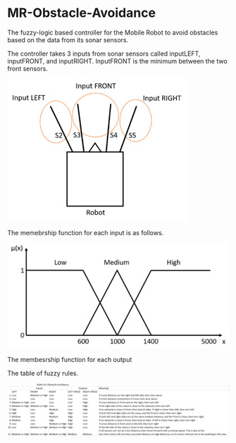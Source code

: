 # MR-Obstacle-Avoidance
The fuzzy-logic based controller for the Mobile Robot to avoid obstacles based on the data from its sonar sensors.

The controller takes 3 inputs from sonar sensors called inputLEFT, inputFRONT, and inputRIGHT. InputFRONT is the minimum between the two front sensors.

<img src="https://github.com/Lavr18/MR-Obstacle-Avoidance/blob/master/inputSensors.png" width="408" height = "325">

The memebrship function for each input is as follows.

![Alt text](https://github.com/Lavr18/MR-Obstacle-Avoidance/blob/master/inputMFforGit.PNG)

The membesrship function for each output 

The table of fuzzy rules.

![Alt text](https://github.com/Lavr18/MR-Obstacle-Avoidance/blob/master/fuzzyRules.PNG)

